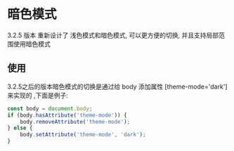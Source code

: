 # 暗色模式
3.2.5 版本 重新设计了 浅色模式和暗色模式, 可以更方便的切换, 并且支持局部范围使用暗色模式

## 使用

3.2.5之后的版本暗色模式的切换是通过给 body 添加属性 [theme-mode='dark'] 来实现的 ,下面是例子:

```js
const body = document.body;
if (body.hasAttribute('theme-mode')) {
    body.removeAttribute('theme-mode');
} else {
    body.setAttribute('theme-mode', 'dark');
}
```
